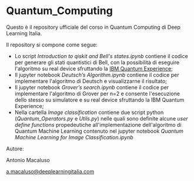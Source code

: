 # Quantum_Computing

Questo è il repository ufficiale del corso in Quantum Computing di Deep Learning Italia. 

Il repository si compone come segue:
- Lo script *Introduction to qiskit and Bell's states.ipynb* contiene il codice per generare gli stati quantistici di Bell, con la possibilità di eseguire l'algoritmo su real device sfruttando la  [IBM Quantum Experience](https://quantum-computing.ibm.com/);
- Il jupyter notebook *Deutsch’s Algorithm.ipynb* contiene il codice per implementare l'algoritmo di Deutsch e visualizzarne il risultato;
- Il jupyter notebook *Grover’s search.ipynb* contiene il codice per implementare l'algoritmo di Grover per n=2 e consente l'esecuzione dello stesso su simulatore e su real device sfruttando la IBM Quantum Experience;
- Nella cartella *Image classification* contiene due script python (*Quantum_Operators.py* e *Utils.py*) nelle quali sono definite alcune *user define functions* propedeutiche all'implementazione dell'algoritmo di Quantum Machine Learning contenuto nel jupyter notebook *Quantum Machine Learning for Image Classification.ipynb*


Autore: 

Antonio Macaluso

[a.macaluso@deeplearningitalia.com](a.macaluso@deeplearningitalia.com)
